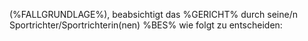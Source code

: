 (%FALLGRUNDLAGE%), beabsichtigt das %GERICHT% durch seine/n Sportrichter/Sportrichterin(nen) %BES% wie folgt zu entscheiden: 